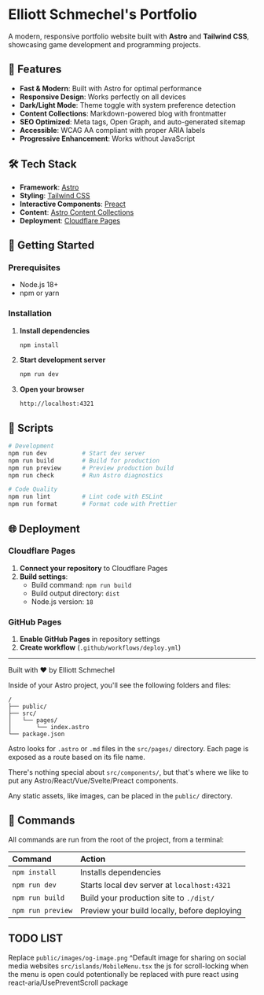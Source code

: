 # Elliott Schmechel's Portfolio

A modern, responsive portfolio website built with **Astro** and **Tailwind CSS**, showcasing game development and programming projects.

## 🚀 Features

- **Fast & Modern**: Built with Astro for optimal performance
- **Responsive Design**: Works perfectly on all devices
- **Dark/Light Mode**: Theme toggle with system preference detection
- **Content Collections**: Markdown-powered blog with frontmatter
- **SEO Optimized**: Meta tags, Open Graph, and auto-generated sitemap
- **Accessible**: WCAG AA compliant with proper ARIA labels
- **Progressive Enhancement**: Works without JavaScript

## 🛠️ Tech Stack

- **Framework**: [Astro](https://astro.build/)
- **Styling**: [Tailwind CSS](https://tailwindcss.com/)
- **Interactive Components**: [Preact](https://preactjs.com/)
- **Content**: [Astro Content Collections](https://docs.astro.build/en/guides/content-collections/)
- **Deployment**: [Cloudflare Pages](https://pages.cloudflare.com/)

## 🚦 Getting Started

### Prerequisites

- Node.js 18+ 
- npm or yarn

### Installation

1. **Install dependencies**
   ```bash
   npm install
   ```

2. **Start development server**
   ```bash
   npm run dev
   ```

3. **Open your browser**
   ```
   http://localhost:4321
   ```

## 📝 Scripts

```bash
# Development
npm run dev          # Start dev server
npm run build        # Build for production
npm run preview      # Preview production build
npm run check        # Run Astro diagnostics

# Code Quality
npm run lint         # Lint code with ESLint
npm run format       # Format code with Prettier
```

## 🌐 Deployment

### Cloudflare Pages

1. **Connect your repository** to Cloudflare Pages
2. **Build settings**:
   - Build command: `npm run build`
   - Build output directory: `dist`
   - Node.js version: `18`

### GitHub Pages

1. **Enable GitHub Pages** in repository settings
2. **Create workflow** (`.github/workflows/deploy.yml`)

---

Built with ❤️ by Elliott Schmechel

Inside of your Astro project, you'll see the following folders and files:

```text
/
├── public/
├── src/
│   └── pages/
│       └── index.astro
└── package.json
```

Astro looks for `.astro` or `.md` files in the `src/pages/` directory. Each page is exposed as a route based on its file name.

There's nothing special about `src/components/`, but that's where we like to put any Astro/React/Vue/Svelte/Preact components.

Any static assets, like images, can be placed in the `public/` directory.

## 🧞 Commands

All commands are run from the root of the project, from a terminal:

| Command                   | Action                                           |
| :------------------------ | :----------------------------------------------- |
| `npm install`             | Installs dependencies                            |
| `npm run dev`             | Starts local dev server at `localhost:4321`      |
| `npm run build`           | Build your production site to `./dist/`          |
| `npm run preview`         | Preview your build locally, before deploying

## TODO LIST
Replace `public/images/og-image.png`
^Default image for sharing on social media websites
`src/islands/MobileMenu.tsx` the js for scroll-locking when the menu is open could potentionally be replaced with pure react using react-aria/UsePreventScroll package